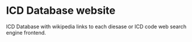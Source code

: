 # ICD Database website
ICD Database with wikipedia links to each diesase or ICD code web search engine frontend.
